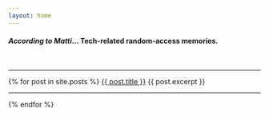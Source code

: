```yaml
---
layout: home
---
```


#### _According to Matti_... Tech-related random-access memories.

&nbsp; <!-- vertical space -->

<hr/>
<p>
{% for post in site.posts %}
    <a href="{{ post.url }}">{{ post.title }}</a>
    {{ post.excerpt }}
<hr/>
{% endfor %}
</p>